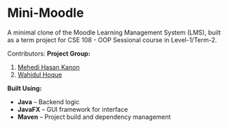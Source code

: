 # Mini-Moodle

A minimal clone of the Moodle Learning Management System (LMS), built as a term project for CSE 108 - OOP Sessional course in Level-1/Term-2.

Contributors:
**Project Group:**
1. [Mehedi Hasan Kanon](https://github.com/mehedihasankanon)
2. [Wahidul Hoque](https://github.com/wahidul-hoque)

**Built Using:**
- **Java** – Backend logic
- **JavaFX** – GUI framework for interface
- **Maven** – Project build and dependency management
